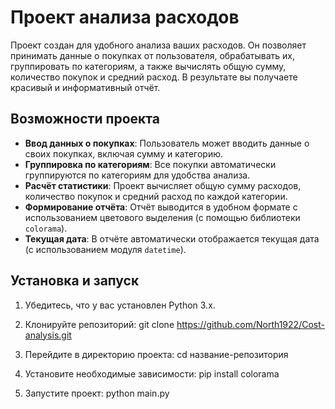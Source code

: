 # Проект анализа расходов

Проект создан для удобного анализа ваших расходов. Он позволяет принимать данные о покупках от пользователя, обрабатывать их, группировать по категориям, а также вычислять общую сумму, количество покупок и средний расход. В результате вы получаете красивый и информативный отчёт.

## Возможности проекта

- **Ввод данных о покупках**: Пользователь может вводить данные о своих покупках, включая сумму и категорию.
- **Группировка по категориям**: Все покупки автоматически группируются по категориям для удобства анализа.
- **Расчёт статистики**: Проект вычисляет общую сумму расходов, количество покупок и средний расход по каждой категории.
- **Формирование отчёта**: Отчёт выводится в удобном формате с использованием цветового выделения (с помощью библиотеки `colorama`).
- **Текущая дата**: В отчёте автоматически отображается текущая дата (с использованием модуля `datetime`).

## Установка и запуск

1. Убедитесь, что у вас установлен Python 3.x.
2. Клонируйте репозиторий:
   git clone https://github.com/North1922/Cost-analysis.git

3. Перейдите в директорию проекта:
   cd название-репозитория

4. Установите необходимые зависимости:
   pip install colorama

5. Запустите проект:
   python main.py
         
